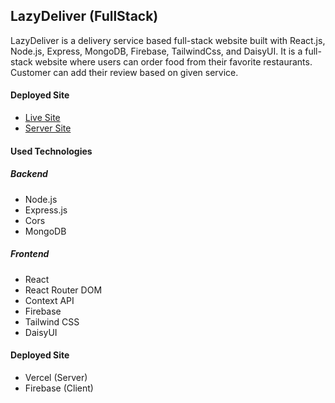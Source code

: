 ## LazyDeliver (FullStack)
LazyDeliver is a delivery service based full-stack website built with React.js, Node.js, Express, MongoDB, Firebase, TailwindCss, and DaisyUI. It is a full-stack website where users can order food from their favorite restaurants. Customer can add their review based on given service.


#### Deployed Site
- [Live Site](https://lazy-learn-366bc.web.app/)
- [Server Site](https://lazy-deliver-server.vercel.app/)


#### Used Technologies 
##### Backend

- Node.js
- Express.js
- Cors
- MongoDB

##### Frontend

- React
- React Router DOM
- Context API
- Firebase
- Tailwind CSS
- DaisyUI


#### Deployed Site
- Vercel (Server)
- Firebase (Client)